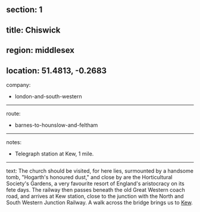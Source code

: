 section: 1
----
title: Chiswick
----
region: middlesex
----
location: 51.4813, -0.2683
----
company:
- london-and-south-western
----
route:
- barnes-to-hounslow-and-feltham
----
notes:
- Telegraph station at Kew, 1 mile.
----
text: The church should be visited, for here lies, surmounted by a handsome tomb, "Hogarth's honoured dust," and close by are the Horticultural Society's Gardens, a very favourite resort of England's aristocracy on its fete days. The railway then passes beneath the old Great Western coach road, and arrives at Kew station, close to the junction with the North and South Western Junction Railway. A walk across the bridge brings us to [Kew](/stations/kew).
